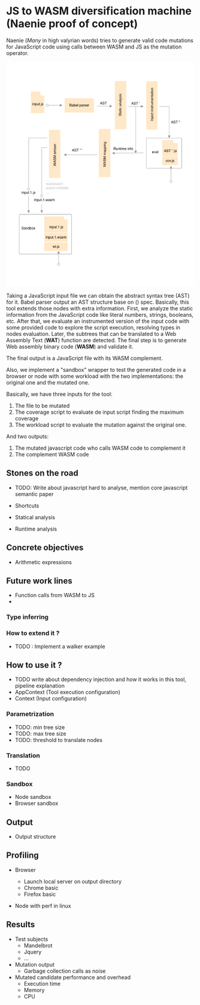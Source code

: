 # JS to WASM diversification machine (Naenie proof of concept)

Naenie (*Many* in high valyrian words) tries to generate valid code mutations for JavaScript code using calls between WASM and JS as the mutation operator.

![Workflow](docs/imgs/workflow.png)

Taking a JavaScript input file we can obtain the abstract syntax tree (AST) for it. Babel parser output an AST structure base on () spec. Basically, this tool extends those nodes with extra information. First, we analyze the static information from the JavaScript code like literal numbers, strings, booleans, etc. After that, we evaluate an instrumented version of the input code with some provided code to explore the script execution, resolving types in nodes evaluation. Later, the subtrees that can be translated to a Web Assembly Text (**WAT**) function are detected. The final step is to generate Web assembly binary code (**WASM**) and validate it.

The final output is a JavaScript file with its WASM complement.

Also, we implement a "sandbox" wrapper to test the generated code in a browser or node with some workload with the two implementations: the original one and the mutated one.

Basically, we have three inputs for the tool:
1. The file to be mutated
2. The coverage script to evaluate de input script finding the maximum coverage
3. The workload script to evaluate the mutation against the original one.

And two outputs:
1. The mutated javascript code who calls WASM code to complement it
2. The complement WASM code

## Stones on the road

- TODO: Write about javascript hard to analyse, mention core javascript semantic paper

- Shortcuts
- Statical analysis
- Runtime analysis


## Concrete objectives
- Arithmetic expressions

## Future work lines
- Function calls from WASM to JS
- 

### Type inferring

### How to extend it ?

- TODO : Implement a walker example

## How to use it ?

- TODO write about dependency injection and how it works in this tool, pipeline explanation
- AppContext (Tool execution configuration)
- Context (Input configuration)

### Parametrization
- TODO: min tree size
- TODO: max tree size
- TODO: threshold to translate nodes

### Translation

- TODO

### Sandbox
- Node sandbox
- Browser sandbox

## Output

- Output structure

## Profiling

- Browser
  - Launch local server on output directory
  - Chrome basic
  - Firefox basic
  
- Node with perf in linux

## Results
- Test subjects
  - Mandelbrot
  - Jquery
  - ...
- Mutation output
  - Garbage collection calls as noise
- Mutated candidate performance and overhead
  - Execution time
  - Memory
  - CPU

